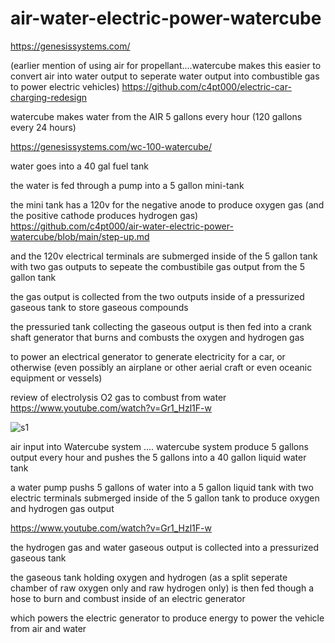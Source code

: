 # air-water-electric-power-watercube

https://genesissystems.com/

(earlier mention of using air for propellant....watercube makes this easier to convert air into water output to seperate water output into combustible gas to power electric vehicles)
https://github.com/c4pt000/electric-car-charging-redesign


watercube makes water from the AIR 5 gallons every hour (120 gallons every 24 hours)

https://genesissystems.com/wc-100-watercube/


water goes into a 40 gal fuel tank

the water is fed through a pump into a 5 gallon mini-tank

the mini tank has a 120v for the negative anode to produce oxygen gas (and the positive cathode produces hydrogen gas)
https://github.com/c4pt000/air-water-electric-power-watercube/blob/main/step-up.md


and the 120v electrical terminals are submerged inside of the 5 gallon tank with two gas outputs to sepeate the combustibile gas output from the 5 gallon tank

the gas output is collected from the two outputs inside of a pressurized gaseous tank to store gaseous compounds

the pressuried tank collecting the gaseous output is then fed into a crank shaft generator that burns and combusts the oxygen and hydrogen gas

to power an electrical generator to generate electricity for a car, or otherwise (even possibly an airplane or other aerial craft or even oceanic equipment or vessels)




review of electrolysis O2 gas to combust from water
https://www.youtube.com/watch?v=Gr1_Hzl1F-w


![s1](https://github.com/c4pt000/air-water-electric-power-watercube/releases/download/fenergy/air-water-electric.png)


air input into Watercube system .... watercube system produce 5 gallons output every hour and pushes the 5 gallons into a 40 gallon liquid water tank

a water pump pushs 5 gallons of water into a 5 gallon liquid tank with two electric terminals submerged inside of the 5 gallon tank to produce oxygen and hydrogen gas output

https://www.youtube.com/watch?v=Gr1_Hzl1F-w


the hydrogen gas and water gaseous output is collected into a pressurized gaseous tank 

the gaseous tank holding oxygen and hydrogen (as a split seperate chamber of raw oxygen only and raw hydrogen only) is then fed though a hose to burn and combust inside of an electric generator

which powers the electric generator to produce energy to power the vehicle from air and water

